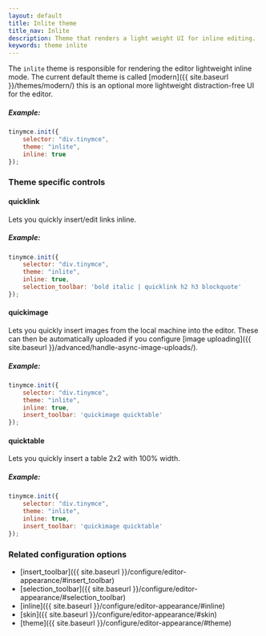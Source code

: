 ```yaml
---
layout: default
title: Inlite theme
title_nav: Inlite
description: Theme that renders a light weight UI for inline editing.
keywords: theme inlite
---
```


The `inlite` theme is responsible for rendering the editor lightweight inline mode. The current default theme is called [modern]({{ site.baseurl }}/themes/modern/) this is an optional more lightweight distraction-free UI for the editor.

##### Example:

```js
tinymce.init({
    selector: "div.tinymce",
    theme: "inlite",
    inline: true
});
```

### Theme specific controls

#### quicklink
Lets you quickly insert/edit links inline.

##### Example:

```js
tinymce.init({
    selector: "div.tinymce",
    theme: "inlite",
    inline: true,
    selection_toolbar: 'bold italic | quicklink h2 h3 blockquote'
});
```

#### quickimage

Lets you quickly insert images from the local machine into the editor. These can then be automatically uploaded if you configure [image uploading]({{ site.baseurl }}/advanced/handle-async-image-uploads/).

##### Example:

```js
tinymce.init({
    selector: "div.tinymce",
    theme: "inlite",
    inline: true,
    insert_toolbar: 'quickimage quicktable'
});
```

#### quicktable

Lets you quickly insert a table 2x2 with 100% width.

##### Example:

```js
tinymce.init({
    selector: "div.tinymce",
    theme: "inlite",
    inline: true,
    insert_toolbar: 'quickimage quicktable'
});
```

### Related configuration options

* [insert_toolbar]({{ site.baseurl }}/configure/editor-appearance/#insert_toolbar)
* [selection_toolbar]({{ site.baseurl }}/configure/editor-appearance/#selection_toolbar)
* [inline]({{ site.baseurl }}/configure/editor-appearance/#inline)
* [skin]({{ site.baseurl }}/configure/editor-appearance/#skin)
* [theme]({{ site.baseurl }}/configure/editor-appearance/#theme)
